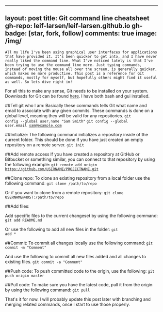 
---
layout: post
title: Git command line cheatsheet
gh-repo: leif-larsen/leif-larsen.github.io
gh-badge: [star, fork, follow]
comments: true
image: /img/
---
    
    All my life I've been using graphical user interfaces for applications that have provided it. It's been quicker to get into, and I have never really liked the command line. What I've noticed lately is that I've been trying to use the command line more. Just typing commands, instead of moving the mouse all over the screen, is generally quicker, which makes me more productive. This post is a reference for Git commands, mostly for myself, but hopefully others might find it useful as well. So lets dive right in!

For all this to make any sense, Git needs to be installed on your system. Downloads for Git can be found [here](https://git-scm.com/download/). I have both bash and gui installed.

##Tell git who I am:
Basically these commands tells Git what name and email to associate with any given commits. These commands is done on a global level, meaning they will be valid for any repositories.
<code>git config --global user.name "Sam Smith"</code>
<code>git config --global user.email sam@example.com</code>

##Initialize:
The following command initializes a repository inside of the current folder. This should be done if you have just created an empty repository on a remote server.
<code>git init</code>

##Add remote access 
If you have created a repository at GitHub or Bitbucket or something similar, you can connect to that repository by using the following example:
<code>git remote add origin https://github.com/USERNAME/PROJECTNAME.git</code>

##Clone repo:
To clone an existing repository from a local folder use the following command:
<code>git clone /path/to/repo</code>

Or if you want to clone from a remote repository:
<code>git clone USERNAME@HOST:/path/to/repo</code>

##Add files:

Add specific files to the current changeset by using the following command: 
<code>git add README.md</code> 

Or use the following to add all new files in the folder: 
<code>git add *</code> 

##Commit:
To commit all changes locally use the following command:
<code>git commit -m "Comment"</code>

And use the following to commit all new files added and all changes to existing files.
<code>git commit -a "Comment"</code> 

##Push code:
To push committed code to the origin, use the following:
<code>git push origin master</code>

##Pull code:
To make sure you have the latest code, pull it from the origin by using the following command:
<code>git pull</code>

That's it for now. I will probably update this post later with branching and merging related commands, once I start to use those properly.